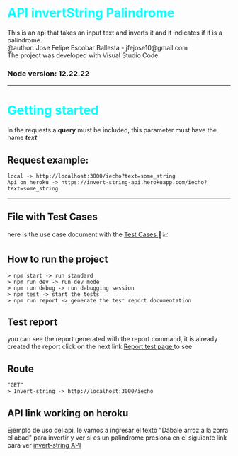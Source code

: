 <h1 style="color : rgb(0,256,256)">API invertString Palindrome</h1> 
This is an api that takes an input text and inverts it and it indicates if it is a palindrome.<br>
@author: Jose Felipe Escobar Ballesta - jfejose10@gmail.com <br>
The project was developed with Visual Studio Code

### Node version: 12.22.22
<hr>

# <h1 style="color: rgb(0,256,256)">Getting started</h1>

In the requests a **query** must be included, this parameter must have the name ***text***

## Request example:
    local -> http://localhost:3000/iecho?text=some_string
    Api on heroku -> https://invert-string-api.herokuapp.com/iecho?text=some_string
<hr>

## File with Test Cases
here is the use case document with the
[Test Cases ](https://drive.google.com/file/d/1Y8jBn5JK_UnQkvqet33rVqu0SNwuDX41/view?usp=sharing "pdf test use case") 🧪📈


## How to run the project
    > npm start -> run standard
    > npm run dev -> run dev mode
    > npm run debug -> run debugging session
    > npm test -> start the tests
    > npm run report -> generate the test report documentation
## Test report
you can see the report generated with the report command, it is already created the report click on the next link
[Report test page ](https://josefelipeescobar.github.io/API-InvertString/ " report tests") to see


## Route
    "GET"
    > Invert-string -> http://localhost:3000/iecho

## API link working on heroku  
Ejemplo de uso del api, le vamos a ingresar el texto "Dábale arroz a la zorra el abad" para invertir y ver si es un palindrome
presiona en el siguiente link para ver <a href="https://api-invert-string.herokuapp.com/iecho?text=D%C3%A1bale%20arroz%20a%20la%20zorra%20el%20abad" target="_blank" title="API link">invert-string API</a>

